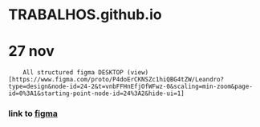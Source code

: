 # TRABALHOS.github.io

# 27 nov 
        All structured figma DESKTOP (view)[https://www.figma.com/proto/P4doErCKNSZc1hiQBG4tZW/Leandro?type=design&node-id=24-2&t=vnbFFHnEfjOfWFwz-0&scaling=min-zoom&page-id=0%3A1&starting-point-node-id=24%3A2&hide-ui=1]
### link to [figma](https://www.figma.com/file/P4doErCKNSZc1hiQBG4tZW/Leandro?type=design&node-id=27-1977&mode=design&t=vnbFFHnEfjOfWFwz-0)
